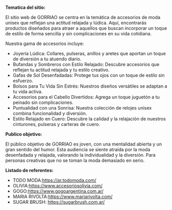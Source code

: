 
**Tematica del sitio:**

 El sitio web de GORRIAO se centra en la temática de accesorios de moda unisex que reflejan una actitud relajada y lúdica. Aquí, encontrarás productos diseñados para atraer a aquellos que buscan incorporar un toque de estilo de forma sencilla y sin complicaciones en su vida cotidiana.

 Nuestra gama de accesorios incluye:
   + Joyería Lúdica: Collares, pulseras, anillos y aretes que aportan un toque de diversión a tu atuendo diario.
   + Bufandas y Sombreros con Estilo Relajado: Descubre accesorios que reflejan tu actitud relajada y tu estilo creativo.
   + Gafas de Sol Desenfadadas: Protege tus ojos con un toque de estilo sin esfuerzo.
   + Bolsos para Tu Vida Sin Estrés: Nuestros diseños versátiles se adaptan a tu vida activa.
   + Accesorios para el Cabello Divertidos: Agrega un toque juguetón a tu peinado sin complicaciones.
   + Puntualidad con una Sonrisa: Nuestra colección de relojes unisex combina funcionalidad y diversión.
   + Estilo Relajado en Cuero: Descubre la calidad y la relajación de nuestros cinturones, pulseras y carteras de cuero.


**Publico objetivo:**

 El público objetivo de GORRIAO es joven, con una mentalidad abierta y un gran sentido del humor. Esta audiencia se siente atraída por la moda desenfadada y relajada, valorando la individualidad y la diversión. Para personas creativas que no se toman la moda demasiado en serio. 

**Listado de referentes:**
 + TODO MODA:https://ar.todomoda.com/
 + OLIVIA:https://www.accesoriosolivia.com/
 + GOGO:https://www.gogoargentina.com.ar/
 + MARIA RIVOLTA:https://www.mariarivolta.com/
 + SUGAR BRUSH: https://sugarbrush.com.ar/